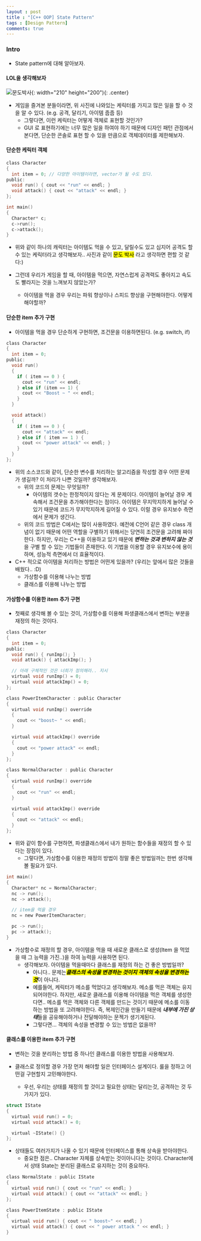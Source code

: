 ```yaml
---
layout : post
title : "[C++ OOP] State Pattern"
tags : [Design Pattern]
comments: true
---
```


### Intro
- State pattern에 대해 알아보자.

#### LOL을 생각해보자
![문도박사](../images/moondo.jpg){: width="210" height="200"){: .center}

- 게임을 즐겨본 분들이라면, 위 사진에 나와있는 케릭터를 가지고 많은 일을 할 수 것을 알 수 있다. (e.g. 공격, 달리기, 아이템 줍줍 등)
  - 그렇다면, 이런 케릭터는 어떻게 객체로 표현할 것인가?
  - GUI 로 표현하기에는 너무 많은 일을 하여야 하기 때문에 디자인 패턴 관점에서 본다면, 단순한 콘솔로 표현 할 수 있을 만큼으로 객체데이터를 제한해보자.

#### 단순한 케릭터 객체

```c
class Character
{
  int item = 0; // 다양한 아이템이라면, vector가 될 수도 있다.
public:
  void run() { cout << "run" << endl; }
  void attack() { cout << "attack" << endl; }
};

int main()
{
  Character* c;
  c->run();
  c->attack();
}
```
- 위와 같이 하나의 캐릭터는 아이템도 먹을 수 있고, 달릴수도 있고 심지어 공격도 할 수 있는 케릭터라고 생각해보자.. 사진과 같이 <mark>문도 박사</mark> 라고 생각하면 편할 것 같다:)

- 그런데 우리가 게임을 할 때, 아이템을 먹으면, 자연스럽게 공격력도 좋아지고 속도도 빨라지는 것을 느껴보지 않았는가? 
  - 아이템을 먹을 경우 우리는 파워 향상이나 스피드 향상을 구현해야한다. 어떻게 해야할까?

#### 단순한 item 추가 구현

- 아이템을 먹을 경우 단순하게 구현하면, 조건문을 이용하면된다. (e.g. switch, if)

```c
class Character
{
  int item = 0; 
public:
  void run() 
  { 
    if ( item == 0 ) {
      cout << "run" << endl;
    } else if (item == 1) {
      cout << "Boost ~ " << endl;
    }
  }

  void attack() 
  { 
    if ( item == 0 ) {
      cout << "attack" << endl;
    } else if ( item == 1 ) {
      cout << "power attack" << endl; }
    }
  }
};
```

- 위의 소스코드와 같이, 단순한 변수를 처리하는 알고리즘을 작성할 경우 어떤 문제가 생길까? 이 처리가 나쁜 것일까? 생각해보자.
  - 위의 코드의 문제는 무엇일까?
    - 아이템의 갯수는 한정적이지 않다는 게 문제이다. 아이템이 늘어날 경우 계속해서 조건문을 추가해야한다는 점이다. 아이템은 무지막지하게 늘어날 수 있기 때문에 코드가 무지막지하게 길어질 수 있다. 이럴 경우 유지보수 측면에서 문제가 생긴다.
  - 위의 코드 방법은 C에서는 많이 사용하였다. 예전에 C언어 같은 경우 class 개념이 없기 때문에 어떤 역할을 구별하기 위해서는 당연히 조건문을 고려해 짜야한다. 하지만, 우리는 C++을 이용하고 있기 때문에 ***변하는 것과 변하지 않는 것***을 구별 할 수 있는 기법들이 존재한다. 이 기법을 이용할 경우 유지보수에 용이하며, 성능적 측면에서 더 효율적이다.
- C++ 적으로 아이템을 처리하는 방법은 어떤게 있을까? (우리는 앞에서 많은 것들을 배웠다.. :D)
  - 가상함수를 이용해 나누는 방법
  - 클래스를 이용해 나누는 방법

#### 가상함수를 이용한 item 추가 구현 

- 첫째로 생각해 볼 수 있는 것이, 가상함수를 이용해 파생클래스에서 변하는 부분을 재정의 하는 것이다.

```c
class Character
{
  int item = 0;
public:
  void run() { runImp(); }
  void attack() { attackImp(); }

  // 아래 구체적인 것은 너희가 정의해라.. 지시
  virtual void runImp() = 0;
  virtual void attackImp() = 0;
};

class PowerItemCharacter : public Character
{
  virtual void runImp() override
  {
    cout << "boost~ " << endl;
  }

  virtual void attackImp() override
  {
    cout << "power attack" << endl;
  }
};

class NormalCharacter : public Character
{
  virtual void runImp() override
  {
    cout << "run" << endl;
  }

  virtual void attackImp() override
  {
    cout << "attack" << endl;
  }
};
```

- 위와 같이 함수를 구현하면, 파생클래스에서 내가 원하는 함수들을 재정의 할 수 있다는 장점이 있다.
  - 그렇다면, 가상함수를 이용한 재정의 방법이 정말 좋은 방법일까는 한번 생각해 볼 필요가 있다.

```c
int main()
{
  Character* nc = NormalCharacter;
  nc -> run();
  nc -> attack();

  // item을 먹을 경우
  nc = new PowerItemCharacter;

  pc -> run();
  pc -> attack();
}
```

- 가상함수로 재정의 할 경우, 아이템을 먹을 때 새로운 클래스로 생성(Item 을 먹었을 때 그 능력을 가진..)을 하여 능력을 사용하면 된다.
  - 생각해보자. 아이템을 먹을때마다 클래스를 재정의 하는 건 좋은 방법일까? 
    - 아니다.. 문제는<mark>***클래스의 속성을 변경하는 것이지 객체의 속성을 변경하는 것***</mark>이 아니다. 
    - 예를들어, 케릭터가 메소를 먹었다고 생각해보자. 메소를 먹은 객체는 유지되어야한다. 하지만, 새로운 클래스를 이용해 아이템을 먹은 객체를 생성한다면.. 메소를 먹은 객체와 다른 객체를 만드는 것이기 때문에 메소를 이동하는 방법을 또 고려해야한다. 즉, 복제인간을 만들기 때문에 ***내부에 가진 상태***들을 공유해야하거나 전달해야하는 문젝가 생기게된다. 
    - 그렇다면... 객체의 속성을 변경할 수 있는 방법은 없을까? 

#### 클래스를 이용한 item 추가 구현
- 변하는 것을 분리하는 방법 중 하나인 클래스를 이용한 방법을 사용해보자.

- 클래스로 정의할 경우 가장 먼저 해야할 일은 인터페이스 설계이다. 룰을 정하고 어떤걸 구현할지 고민해야한다.
  - 우선, 우리는 상태를 재정의 할 것이고 필요한 상태는 달리는것, 공격하는 것 두가지가 있다. 

```c
struct IState
{
  virtual void run() = 0;
  virtual void attack() = 0;

  virtual ~IState() {}
};
```

- 상태들도 여러가지가 나올 수 있기 때문에 인터페이스를 통해 상속을 받아야한다. 
  - 중요한 점은.. Character 자체를 상속받는 것이아니다는 것이다. Character에서 상태 State는 분리된 클래스로 유지하는 것이 중요하다.

```c
class NormalState : public IState
{
  virtual void run() { cout << "run" << endl; }
  virtual void attack() { cout << "attack" << endl; }
};

class PowerItemState : public IState
{
  virtual void run() { cout << " boost~" << endl; }
  virtual void attack() { cout << " power attack " << endl; }
}

```
